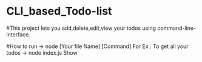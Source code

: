 # CLI_based_Todo-list

#This project lets you add,delete,edit,view your todos using command-line-interface.

#How to run -> node [Your file Name] [Command]
    For Ex : To get all your todos -> node index.js Show
